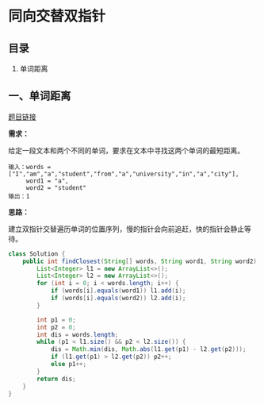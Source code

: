 # 同向交替双指针

## 目录

1. 单词距离



## 一、单词距离

[题目链接](https://leetcode.cn/problems/find-closest-lcci/)

**需求：**

给定一段文本和两个不同的单词，要求在文本中寻找这两个单词的最短距离。

```
输入：words = ["I","am","a","student","from","a","university","in","a","city"], 
	 word1 = "a", 
	 word2 = "student"
输出：1
```



**思路：**

建立双指针交替遍历单词的位置序列，慢的指针会向前追赶，快的指针会静止等待。

```java
class Solution {
    public int findClosest(String[] words, String word1, String word2) {
        List<Integer> l1 = new ArrayList<>();
        List<Integer> l2 = new ArrayList<>();
        for (int i = 0; i < words.length; i++) {
            if (words[i].equals(word1)) l1.add(i);
            if (words[i].equals(word2)) l2.add(i);
        }

        int p1 = 0;
        int p2 = 0;
        int dis = words.length;
        while (p1 < l1.size() && p2 < l2.size()) {
            dis = Math.min(dis, Math.abs(l1.get(p1) - l2.get(p2)));
            if (l1.get(p1) > l2.get(p2)) p2++;
            else p1++;
        }
        return dis;
    }
}
```

